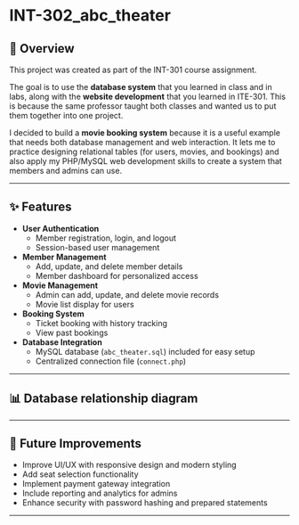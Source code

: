 # INT-302_abc_theater

## 📖 Overview
This project was created as part of the INT-301 course assignment.  

The goal is to use the **database system** that you learned in class and in labs, along with the **website development** that you learned in ITE-301. This is because the same professor taught both classes and wanted us to put them together into one project.  

I decided to build a **movie booking system** because it is a useful example that needs both database management and web interaction.  It lets me to practice designing relational tables (for users, movies, and bookings) and also apply my PHP/MySQL web development skills to create a system that members and admins can use.

---

## ✨ Features
- **User Authentication**
  - Member registration, login, and logout
  - Session-based user management
- **Member Management**
  - Add, update, and delete member details
  - Member dashboard for personalized access
- **Movie Management**
  - Admin can add, update, and delete movie records
  - Movie list display for users
- **Booking System**
  - Ticket booking with history tracking
  - View past bookings
- **Database Integration**
  - MySQL database (`abc_theater.sql`) included for easy setup
  - Centralized connection file (`connect.php`)

---

## 📊 Database relationship diagram


---

## 🚀 Future Improvements
- Improve UI/UX with responsive design and modern styling  
- Add seat selection functionality  
- Implement payment gateway integration  
- Include reporting and analytics for admins  
- Enhance security with password hashing and prepared statements  

---


